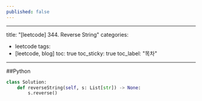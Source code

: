 ```yaml
---
published: false
---
```

---
title: "[leetcode] 344. Reverse String"
categories:
  - leetcode
tags:
  - [leetcode, blog]
toc: true
toc_sticky: true
toc_label: "목차"
---

##Python
~~~python
class Solution:
    def reverseString(self, s: List[str]) -> None:
        s.reverse()        
~~~
